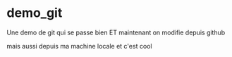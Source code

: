 # demo_git
Une demo de git qui se passe bien
ET maintenant on modifie depuis github <p>
	mais aussi depuis ma machine locale et c'est cool

